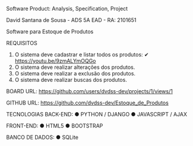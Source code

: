 Software Product: Analysis, Specification, Project

David Santana de Sousa - ADS 5A EAD - RA: 2101651

Software para Estoque de Produtos

REQUISITOS
1. O sistema deve cadastrar e listar todos os produtos: ✔ https://youtu.be/9zmALYmOQGo
2. O sistema deve realizar alterações dos produtos.
3. O sistema deve realizar a exclusão dos produtos.
4. O sistema deve realizar buscas dos produtos.

BOARD
URL: https://github.com/users/dvdss-dev/projects/1/views/1

GITHUB
URL: https://github.com/dvdss-dev/Estoque_de_Produtos

TECNOLOGIAS
BACK-END:
● PYTHON / DJANGO
● JAVASCRIPT / AJAX

FRONT-END:
● HTML5
● BOOTSTRAP

BANCO DE DADOS:
● SQLite
